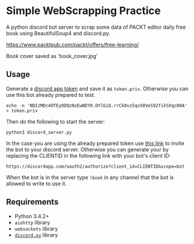 # Simple WebScrapping Practice


A python discord bot server to scrap some data of PACKT editor daily free book using BeautifulSoup4 and discord.py.


https://www.packtpub.com/packt/offers/free-learning/

Book cover saved as 'book_cover.jpg'
## Usage

Generate a [discord app token][token] and save it as `token.priv`.
Otherwise you can use this bot already prepared to test.

```
echo -n 'NDIzMDc4OTEyODQzNzEwNDY0.DYlGiQ.rrCk8vz5qvX8VeS92fikSXqc00A' > token.priv
```

Then do the following to start the server:

```
python3 discord_server.py
```

In the case you are using the already prepared token use [this link][invite] to invite the bot to your discord server. Otherwise you can generate your by replacing the CLIENTID in the following link with your bot's client ID:

```
https://discordapp.com/oauth2/authorize?client_id=CLIENTID&scope=bot
```

When the bot is in the server type `!book` in any channel that the bot is allowed to write to use it.

[invite]:https://discordapp.com/oauth2/authorize?client_id=423078912843710464&scope=bot
[token]: https://discordapp.com/developers/applications/me
## Requirements

- Python 3.4.2+
- `aiohttp` library
- `websockets` library
- [`discord.py`][discordpy] library

[discordpy]: https://github.com/Rapptz/discord.py
